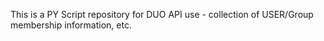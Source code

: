 This is a PY Script repository for DUO API use - collection of USER/Group membership information, etc.
